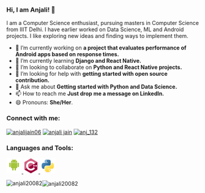 ### Hi, I am **Anjali**! 👋

I am a Computer Science enthusiast, pursuing masters in Computer Science from IIIT Delhi. I have earlier worked on Data Science, ML and Android projects. I like exploring new ideas and finding ways to implement them.

<!-- <h1 align="center">Hi 👋, I'm Anjali</h1>
<h3 align="center">A Computer Science Engineer from India</h3> -->

<!-- <p align="left"> <img src="https://komarev.com/ghpvc/?username=anjali20082&label=Profile%20views&color=0e75b6&style=flat" alt="anjali20082" /> </p> -->

<!-- <p align="left"> <a href="https://twitter.com/anjalijain06" target="blank"><img src="https://img.shields.io/twitter/follow/anjalijain06?logo=twitter&style=for-the-badge" alt="anjalijain06" /></a> </p> -->

- 🔭 I’m currently working on **a project that evaluates performance of Android apps based on response times.**
- 🌱 I’m currently learning **Django and React Native.**
- 👯 I’m looking to collaborate on **Python and React Native projects.**
- 🤝 I’m looking for help with **getting started with open source contribution.**
- 💬 Ask me about **Getting started with Python and Data Science.**
- 📫 How to reach me **Just drop me a message on LinkedIn.**
- 😄 Pronouns: **She/Her**.
<!-- - 📄 Know about my experiences [https://drive.google.com/file/d/1BSwZbI2AZTCzZPHCocCrvLNWIdrXLtxT/view?usp=sharing](https://drive.google.com/file/d/1BSwZbI2AZTCzZPHCocCrvLNWIdrXLtxT/view?usp=sharing) -->
<!-- - 👨‍💻 All of my projects are available at [https://github.com/anjali20082](https://github.com/anjali20082) -->
<!-- - 📝 I regularly write articles on [coming soon](coming soon) -->
<!-- - ⚡ Fun fact **I always think I need to learn more!** -->

<h3 align="left">Connect with me:</h3>
<p align="left">
<a href="https://twitter.com/anjalijain06" target="blank"><img align="center" src="https://raw.githubusercontent.com/rahuldkjain/github-profile-readme-generator/master/src/images/icons/Social/twitter.svg" alt="anjalijain06" height="30" width="40" /></a>
<a href="https://www.linkedin.com/in/anjali-jain-b3169a1ab/" target="blank"><img align="center" src="https://raw.githubusercontent.com/rahuldkjain/github-profile-readme-generator/master/src/images/icons/Social/linked-in-alt.svg" alt="anjali jain" height="30" width="40" /></a>
<a href="https://www.leetcode.com/anj_132" target="blank"><img align="center" src="https://raw.githubusercontent.com/rahuldkjain/github-profile-readme-generator/master/src/images/icons/Social/leet-code.svg" alt="anj_132" height="30" width="40" /></a>
</p>

<h3 align="left">Languages and Tools:</h3>
<p align="left"> <a href="https://developer.android.com" target="_blank" rel="noreferrer"> <img src="https://raw.githubusercontent.com/devicons/devicon/master/icons/android/android-original-wordmark.svg" alt="android" width="40" height="40"/> </a> <a href="https://www.w3schools.com/cpp/" target="_blank" rel="noreferrer"> <img src="https://raw.githubusercontent.com/devicons/devicon/master/icons/cplusplus/cplusplus-original.svg" alt="cplusplus" width="40" height="40"/> </a>  <a href="https://www.python.org" target="_blank" rel="noreferrer"> <img src="https://raw.githubusercontent.com/devicons/devicon/master/icons/python/python-original.svg" alt="python" width="40" height="40"/> </a>  </p>

<!-- <img align="left" src="https://github-readme-stats.vercel.app/api/top-langs?username=anjali20082&theme=buefy"&show_icons=true&locale=en&layout=compact" alt="anjali20082" /> -->

<img align="left" src="https://github-readme-stats.vercel.app/api/top-langs?username=anjali20082&theme=buefy" alt="anjali20082"/>
<img align="center" src="https://github-readme-stats.vercel.app/api?username=anjali20082&theme=buefy&show_icons=true&locale=en" alt="anjali20082" />

<!-- <p><img align="center" src="https://github-readme-streak-stats.herokuapp.com/?user=anjali20082&" alt="anjali20082" /></p> -->

